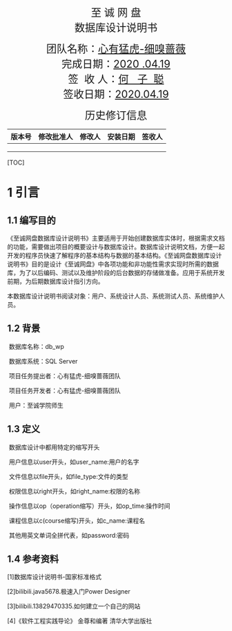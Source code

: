











<font size=5><center>至 诚 网 盘</center></font>
<font size=5><center>数据库设计说明书</center></font>

<font size=5><center>团队名称：<u>心有猛虎-细嗅蔷薇</u></center></font>
<font size=5><center>完成日期：<u>2020 .04.19</u></center></font></font>
<font size=5><center>签  收 人：<u>何   子  聪</u></center></font>
<font size=5><center>签收日期：<u>2020.04.19</u></center></font>

<div style="page-break-after:always;"></div>

<font size=5><center>历史修订信息</center></font>

| 版本号 | 修改批准人 | 修改人 | 安装日期 | 签收人 |
| :----: | :--------: | :----: | :------: | :----: |
|        |            |        |          |        |
|        |            |        |          |        |
|        |            |        |          |        |

<div style="page-break-after:always;"></div>

[TOC]


<div style="page-break-after:always;"></div>

# 1 引言

## 1.1 编写目的
​	《至诚网盘数据库设计说明书》主要适用于开始创建数据库实体时，根据需求文档的功能，需要做出项目的概要设计与数据库设计。数据库设计说明文档，方便一起开发的程序员快速了解程序的基本结构与数据的基本结构。《至诚网盘数据库设计说明书》目的是设计《至诚网盘》中各项功能和非功能性需求实现时所需的数据库，为了以后编码、测试以及维护阶段的后台数据的存储做准备。应用于系统开发前期，为后期数据库设计指引方向。

​	本数据库设计说明书阅读对象：用户、系统设计人员、系统测试人员、系统维护人员。

## 1.2 背景

​		数据库名称：db_wp

​		数据库系统：SQL Server

​		项目任务提出者：心有猛虎-细嗅蔷薇团队

​		项目任务开发者：心有猛虎-细嗅蔷薇团队

​		用户：至诚学院师生

## 1.3 定义
​		数据库设计中都用特定的缩写开头 

​		用户信息以user开头，如user_name:用户的名字

​		文件信息以file开头，如file_type:文件的类型

​		权限信息以right开头，如right_name:权限的名称

​		操作信息以op（operation缩写）开头，如op_time:操作时间

​		课程信息以c(course缩写)开头，如c_name:课程名

​		其他用英文单词全拼代表，如password:密码

## 1.4 参考资料

[1]数据库设计说明书-国家标准格式

[2]bilibili.java5678.极速入门Power Designer

[3]bilibili.13829470335.如何建立一个自己的网站 

[4]《软件工程实践导论》 金尊和编著 清华大学出版社
